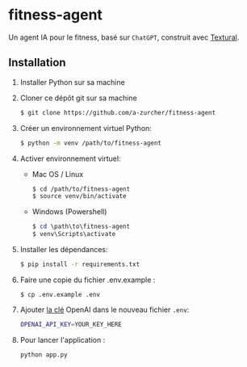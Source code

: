 # fitness-agent

Un agent IA pour le fitness, basé sur `ChatGPT`, construit avec [Textural](https://textual.textualize.io).

## Installation

1. Installer Python sur sa machine

2. Cloner ce dépôt git sur sa machine

   ```bash
   $ git clone https://github.com/a-zurcher/fitness-agent
   ```

3. Créer un environnement virtuel Python:

   ```bash
   $ python -m venv /path/to/fitness-agent
   ```

4. Activer environnement virtuel:

   - Mac OS / Linux

     ```bash
     $ cd /path/to/fitness-agent
     $ source venv/bin/activate
     ```

   - Windows (Powershell)

     ```powershell
     $ cd \path\to\fitness-agent
     $ venv\Scripts\activate
     ```

5. Installer les dépendances:

   ```bash
   $ pip install -r requirements.txt
   ```

6. Faire une copie du fichier .env.example :

   ```
   $ cp .env.example .env
   ```

7. Ajouter [la clé](https://beta.openai.com/account/api-keys) OpenAI dans le nouveau fichier `.env`:

   ```bash
   OPENAI_API_KEY=YOUR_KEY_HERE
   ```

8. Pour lancer l'application :

   ```bash
   python app.py
   ```